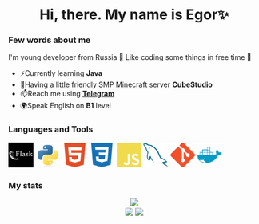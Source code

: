 <div id="header" align="center">
  <h1>Hi, there. My name is Egor✨</h1>
  <a href="https://t.me/fadegor05">
  <!--<img src="https://img.shields.io/badge/-telegram-red?color=white&logo=telegram&logoColor=black" alt="Telegram Badge"/>-->
  </a>
</div>
<div id="about_me">
  <h3>Few words about me</h3>
  I'm young developer from Russia 🔭 Like coding some things in free time 📅
  <ul>
  <li>⚡Currently learning <b>Java</b></li>
  <li>🌱Having a little friendly SMP Minecraft server <b><a href="https://fadegor05.github.io/CubeStudio">CubeStudio</a></b></li>
  <li>📫Reach me using <b><a href="https://t.me/fadegor05">Telegram</a></b></li>
  <li>🌍Speak English on <b>B1</b> level</li>
</ul>
</div>
<div id="languages_and_tools">
  <h3>Languages and Tools</h3>
  <img src="https://github.com/devicons/devicon/blob/master/icons/flask/flask-original-wordmark.svg" alt="Flask" width=50 height=50 style="-webkit-filter: invert(1);filter: invert(1);">
  <img src="https://raw.githubusercontent.com/devicons/devicon/1119b9f84c0290e0f0b38982099a2bd027a48bf1/icons/python/python-original.svg" alt="Python" width=50 height=50>
  <img src="https://raw.githubusercontent.com/devicons/devicon/1119b9f84c0290e0f0b38982099a2bd027a48bf1/icons/html5/html5-plain.svg" alt="HTML" width=50 height=50>
  <img src="https://raw.githubusercontent.com/devicons/devicon/1119b9f84c0290e0f0b38982099a2bd027a48bf1/icons/css3/css3-plain.svg" alt="CSS" width=50 height=50>
  <img src="https://raw.githubusercontent.com/devicons/devicon/master/icons/javascript/javascript-plain.svg" alt="JS" width=50 height=50>
  <img src="https://raw.githubusercontent.com/devicons/devicon/1119b9f84c0290e0f0b38982099a2bd027a48bf1/icons/mysql/mysql-plain.svg" alt="MySQL" width=50 height=50>
  <img src="https://raw.githubusercontent.com/devicons/devicon/1119b9f84c0290e0f0b38982099a2bd027a48bf1/icons/git/git-plain.svg" alt="Git" width=50 height=50>
  <img src="https://raw.githubusercontent.com/devicons/devicon/1119b9f84c0290e0f0b38982099a2bd027a48bf1/icons/docker/docker-plain.svg" alt="Docker" width=50 height=50>
</div>
<div id="languages_and_tools">
  <h3>My stats</h3>
  <div align="center">
  <img src="http://github-profile-summary-cards.vercel.app/api/cards/profile-details?username=fadegor05&theme=github_dark">
  </div>
  <div align="center">
  <img src="http://github-profile-summary-cards.vercel.app/api/cards/most-commit-language?username=fadegor05&theme=github_dark">
  <img src="http://github-profile-summary-cards.vercel.app/api/cards/stats?username=fadegor05&theme=github_dark">
  </div>
</div>



